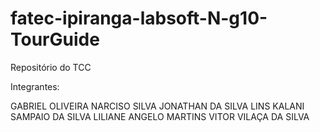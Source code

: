 # fatec-ipiranga-labsoft-N-g10-TourGuide
Repositório do TCC 

Integrantes:

GABRIEL OLIVEIRA NARCISO SILVA 
JONATHAN DA SILVA LINS 
KALANI SAMPAIO DA SILVA 
LILIANE ANGELO MARTINS 
VITOR VILAÇA DA SILVA 
